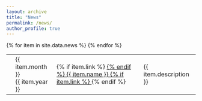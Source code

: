 ```yaml
---
layout: archive
title: "News"
permalink: /news/
author_profile: true
---
```


<table class="news_table">
	<tbody>
		{% for item in site.data.news %}
		<tr>
			<td><i class="fas fa-fw {{ item.icon }}" aria-hidden="true"></i></td>
			<td>{{ item.month }}<br />{{ item.year }}</td>
			<td>
				{% if item.link %}
				<a href="{{ item.link }}">
				{% endif %}
					{{ item.name }}
				{% if item.link %}
				</a>
				{% endif %}
			</td>
			<td>{{ item.description }}</td>
		</tr>
		{% endfor %}
	</tbody>
</table>
